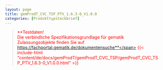```yaml
---
layout: page
title: gemProdT_CVC_TSP_PTV_1.6.3-0_V1.0.0
categories: [Produkttypsteckbrief]
---
```

> <span style="color:red">**Testdaten!<br>Die verbindliche Spezifikationsgrundlage für gematik Zulassungsobjekte finden Sie auf https://fachportal.gematik.de/dokumentensuche**</span>
{{< include-html "content/de/docs/gemProdT/gemProdT_CVC_TSP/gemProdT_CVC_TSP_PTV_1.6.3-0_V1.0.0.html" >}}
